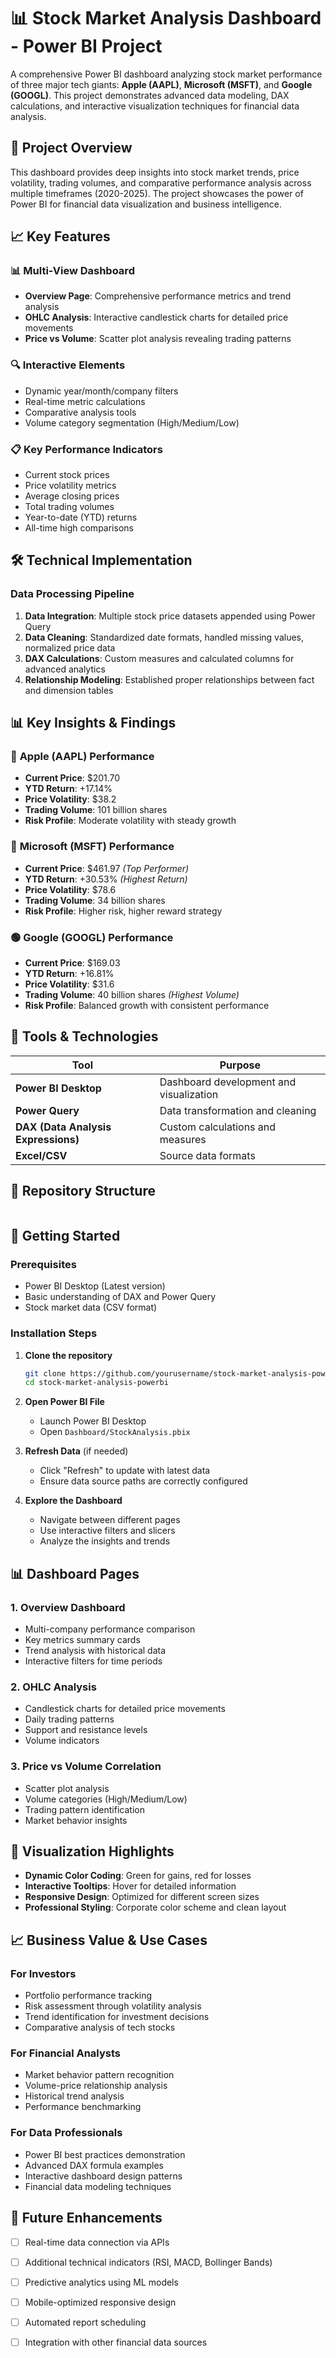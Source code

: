 # 📊 Stock Market Analysis Dashboard - Power BI Project



A comprehensive Power BI dashboard analyzing stock market performance of three major tech giants: **Apple (AAPL)**, **Microsoft (MSFT)**, and **Google (GOOGL)**. This project demonstrates advanced data modeling, DAX calculations, and interactive visualization techniques for financial data analysis.

## 🎯 Project Overview

This dashboard provides deep insights into stock market trends, price volatility, trading volumes, and comparative performance analysis across multiple timeframes (2020-2025). The project showcases the power of Power BI for financial data visualization and business intelligence.

## 📈 Key Features

### 📊 **Multi-View Dashboard**
- **Overview Page**: Comprehensive performance metrics and trend analysis
- **OHLC Analysis**: Interactive candlestick charts for detailed price movements
- **Price vs Volume**: Scatter plot analysis revealing trading patterns

### 🔍 **Interactive Elements**
- Dynamic year/month/company filters
- Real-time metric calculations
- Comparative analysis tools
- Volume category segmentation (High/Medium/Low)

### 📋 **Key Performance Indicators**
- Current stock prices
- Price volatility metrics
- Average closing prices
- Total trading volumes
- Year-to-date (YTD) returns
- All-time high comparisons

## 🛠️ Technical Implementation

### **Data Processing Pipeline**
1. **Data Integration**: Multiple stock price datasets appended using Power Query
2. **Data Cleaning**: Standardized date formats, handled missing values, normalized price data
3. **DAX Calculations**: Custom measures and calculated columns for advanced analytics
4. **Relationship Modeling**: Established proper relationships between fact and dimension tables



## 📊 Key Insights & Findings

### 🍎 **Apple (AAPL) Performance**
- **Current Price**: $201.70
- **YTD Return**: +17.14%
- **Price Volatility**: $38.2
- **Trading Volume**: 101 billion shares
- **Risk Profile**: Moderate volatility with steady growth

### 🔵 **Microsoft (MSFT) Performance**
- **Current Price**: $461.97 *(Top Performer)*
- **YTD Return**: +30.53% *(Highest Return)*
- **Price Volatility**: $78.6
- **Trading Volume**: 34 billion shares
- **Risk Profile**: Higher risk, higher reward strategy

### 🟢 **Google (GOOGL) Performance**
- **Current Price**: $169.03
- **YTD Return**: +16.81%
- **Price Volatility**: $31.6
- **Trading Volume**: 40 billion shares *(Highest Volume)*
- **Risk Profile**: Balanced growth with consistent performance

## 🔧 Tools & Technologies

| Tool | Purpose |
|------|---------|
| **Power BI Desktop** | Dashboard development and visualization |
| **Power Query** | Data transformation and cleaning |
| **DAX (Data Analysis Expressions)** | Custom calculations and measures |
| **Excel/CSV** | Source data formats |

## 📁 Repository Structure

```

```

## 🚀 Getting Started

### Prerequisites
- Power BI Desktop (Latest version)
- Basic understanding of DAX and Power Query
- Stock market data (CSV format)

### Installation Steps
1. **Clone the repository**
   ```bash
   git clone https://github.com/yourusername/stock-market-analysis-powerbi.git
   cd stock-market-analysis-powerbi
   ```

2. **Open Power BI File**
   - Launch Power BI Desktop
   - Open `Dashboard/StockAnalysis.pbix`

3. **Refresh Data** (if needed)
   - Click "Refresh" to update with latest data
   - Ensure data source paths are correctly configured

4. **Explore the Dashboard**
   - Navigate between different pages
   - Use interactive filters and slicers
   - Analyze the insights and trends

## 📊 Dashboard Pages

### 1. **Overview Dashboard**
- Multi-company performance comparison
- Key metrics summary cards
- Trend analysis with historical data
- Interactive filters for time periods

### 2. **OHLC Analysis**
- Candlestick charts for detailed price movements
- Daily trading patterns
- Support and resistance levels
- Volume indicators

### 3. **Price vs Volume Correlation**
- Scatter plot analysis
- Volume categories (High/Medium/Low)
- Trading pattern identification
- Market behavior insights

## 🎨 Visualization Highlights

- **Dynamic Color Coding**: Green for gains, red for losses
- **Interactive Tooltips**: Hover for detailed information
- **Responsive Design**: Optimized for different screen sizes
- **Professional Styling**: Corporate color scheme and clean layout

## 📈 Business Value & Use Cases

### **For Investors**
- Portfolio performance tracking
- Risk assessment through volatility analysis
- Trend identification for investment decisions
- Comparative analysis of tech stocks

### **For Financial Analysts**
- Market behavior pattern recognition
- Volume-price relationship analysis
- Historical trend analysis
- Performance benchmarking

### **For Data Professionals**
- Power BI best practices demonstration
- Advanced DAX formula examples
- Interactive dashboard design patterns
- Financial data modeling techniques

## 🔄 Future Enhancements

- [ ] Real-time data connection via APIs
- [ ] Additional technical indicators (RSI, MACD, Bollinger Bands)
- [ ] Predictive analytics using ML models
- [ ] Mobile-optimized responsive design
- [ ] Automated report scheduling
- [ ] Integration with other financial data sources




